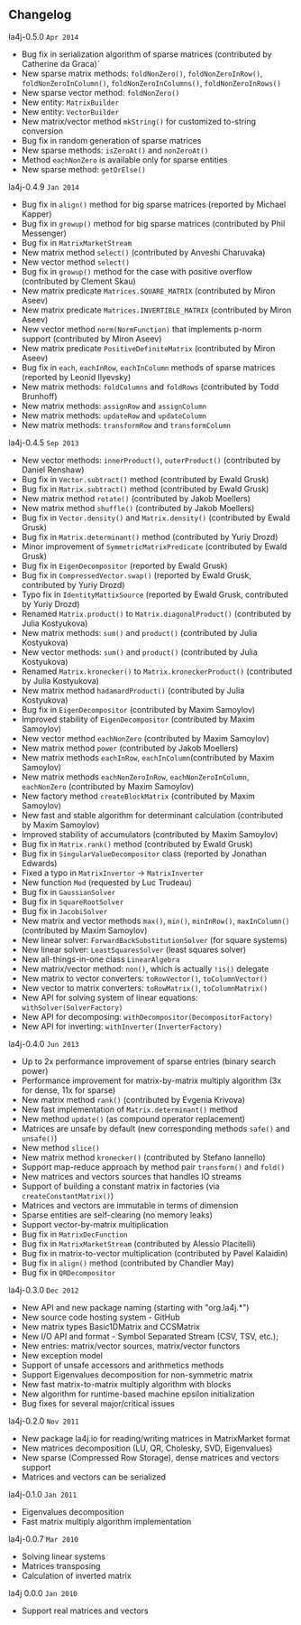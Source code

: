 Changelog
---------
la4j-0.5.0 `Apr 2014`
 * Bug fix in serialization algorithm of sparse matrices (contributed by Catherine da Graca)`
 * New sparse matrix methods: `foldNonZero()`, `foldNonZeroInRow()`, `foldNonZeroInColumn()`, `foldNonZeroInColumns()`, `foldNonZeroInRows()`
 * New sparse vector method: `foldNonZero()`
 * New entity: `MatrixBuilder`
 * New entity: `VectorBuilder`
 * New matrix/vector method `mkString()` for customized to-string conversion
 * Bug fix in random generation of sparse matrices
 * New sparse methods: `isZeroAt()` and `nonZeroAt()`
 * Method `eachNonZero` is available only for sparse entities
 * New sparse method: `getOrElse()`

la4j-0.4.9 `Jan 2014`
 * Bug fix in `align()` method for big sparse matrices (reported by Michael Kapper)
 * Bug fix in `growup()` method for big sparse matrices (contributed by Phil Messenger)
 * Bug fix in `MatrixMarketStream`
 * New matrix method `select()` (contributed by Anveshi Charuvaka)
 * New vector method `select()`
 * Bug fix in `growup()` method for the case with positive overflow (contributed by Clement Skau)
 * New matrix predicate `Matrices.SQUARE_MATRIX` (contributed by Miron Aseev)
 * New matrix predicate `Matrices.INVERTIBLE_MATRIX` (contributed by Miron Aseev)
 * New vector method `norm(NormFunction)` that implements p-norm support (contributed by Miron Aseev)
 * New matrix predicate `PositiveDefiniteMatrix` (contributed by Miron Aseev)
 * Bug fix in `each`, `eachInRow`, `eachInColumn` methods of sparse matrices (reported by Leonid Ilyevsky)
 * New matrix methods: `foldColumns` and `foldRows` (contributed by Todd Brunhoff)
 * New matrix methods: `assignRow` and `assignColumn`
 * New matrix methods: `updateRow` and `updateColumn`
 * New matrix methods: `transformRow` and `transformColumn`

la4j-0.4.5 `Sep 2013`
 * New vector methods: `innerProduct()`, `outerProduct()` (contributed by Daniel Renshaw)
 * Bug fix in `Vector.subtract()` method (contributed by Ewald Grusk)
 * Bug fix in `Matrix.subtract()` method (contributed by Ewald Grusk)
 * New matrix method `rotate()` (contributed by Jakob Moellers)
 * New matrix method `shuffle()` (contributed by Jakob Moellers)
 * Bug fix in `Vector.density()` and `Matrix.density()` (contributed by Ewald Grusk)
 * Bug fix in `Matrix.determinant()` method (contributed by Yuriy Drozd)
 * Minor improvement of `SymmetricMatrixPredicate` (contributed by Ewald Grusk)
 * Bug fix in `EigenDecompositor` (reported by Ewald Grusk)
 * Bug fix in `CompressedVector.swap()` (reported by Ewald Grusk, contributed by Yuriy Drozd)
 * Typo fix in `IdentityMattixSource` (reported by Ewald Grusk, contributed by Yuriy Drozd)
 * Renamed `Matrix.product()` to `Matrix.diagonalProduct()` (contributed by Julia Kostyukova)
 * New matrix methods: `sum()` and `product()` (contributed by Julia Kostyukova)
 * New vector methods: `sum()` and `product()` (contributed by Julia Kostyukova)
 * Renamed `Matrix.kronecker()` to `Matrix.kroneckerProduct()` (contributed by Julia Kostyukova)
 * New matrix method `hadamardProduct()` (contributed by Julia Kostyukova)
 * Bug fix in `EigenDecompositor` (contributed by Maxim Samoylov)
 * Improved stability of `EigenDecompositor` (contributed by Maxim Samoylov)
 * New vector method `eachNonZero` (contributed by Maxim Samoylov)
 * New matrix method `power` (contributed by Jakob Moellers)
 * New matrix methods `eachInRow`, `eachInColumn`(contributed by Maxim Samoylov)
 * New matrix methods `eachNonZeroInRow`, `eachNonZeroInColumn`, `eachNonZero` (contributed by Maxim Samoylov)
 * New factory method `createBlockMatrix` (contributed by Maxim Samoylov)
 * New fast and stable algorithm for determinant calculation (contributed by Maxim Samoylov)
 * Improved stability of accumulators (contributed by Maxim Samoylov)
 * Bug fix in `Matrix.rank()` method (contributed by Ewald Grusk)
 * Bug fix in `SingularValueDecompositor` class (reported by Jonathan Edwards)
 * Fixed a typo in `MatrixInvertor` -> `MatrixInverter`
 * New function `Mod` (requested by Luc Trudeau)
 * Bug fix in `GaussianSolver`
 * Bug fix in `SquareRootSolver`
 * Bug fix in `JacobiSolver`
 * New matrix and vector methods `max()`, `min()`, `minInRow()`, `maxInColumn()` (contributed by Maxim Samoylov)
 * New linear solver: `ForwardBackSubstitutionSolver` (for square systems)
 * New linear solver: `LeastSquaresSolver` (least squares solver)
 * New all-things-in-one class `LinearAlgebra`
 * New matrix/vector method: `non()`, which is actually `!is()` delegate
 * New matrix to vector converters: `toRowVector()`, `toColumnVector()`
 * New vector to matrix converters: `toRowMatrix()`, `toColumnMatrix()`
 * New API for solving system of linear equations: `withSolver(SolverFactory)`
 * New API for decomposing: `withDecompositor(DecompositorFactory)`
 * New API for inverting: `withInverter(InverterFactory)`

la4j-0.4.0 `Jun 2013`
 * Up to 2x performance improvement of sparse entries (binary search power)
 * Performance improvement for matrix-by-matrix multiply algorithm (3x for dense, 11x for sparse)
 * New matrix method `rank()` (contributed by Evgenia Krivova)
 * New fast implementation of `Matrix.determinant()` method
 * New method `update()` (as compound operator replacement)
 * Matrices are unsafe by default (new corresponding methods `safe()` and `unsafe()`)
 * New method `slice()`
 * New matrix method `kronecker()` (contributed by Stefano Iannello)
 * Support map-reduce approach by method pair `transform()` and `fold()`
 * New matrices and vectors sources that handles IO streams
 * Support of building a constant matrix in factories (via `createConstantMatrix()`)
 * Matrices and vectors are immutable in terms of dimension
 * Sparse entities are self-clearing (no memory leaks)
 * Support vector-by-matrix multiplication
 * Bug fix in `MatrixDecFunction`
 * Bug fix in `MatrixMarketStream` (contributed by Alessio Placitelli)
 * Bug fix in matrix-to-vector multiplication (contributed by Pavel Kalaidin)
 * Bug fix in `align()` method (contributed by Chandler May)
 * Bug fix in `QRDecompositor`
 
la4j-0.3.0 `Dec 2012`
 * New API and new package naming (starting with "org.la4j.*")
 * New source code hosting system - GitHub
 * New matrix types Basic1DMatrix and CCSMatrix
 * New I/O API and format - Symbol Separated Stream (CSV, TSV, etc.);
 * New entries: matrix/vector sources, matrix/vector functors
 * New exception model
 * Support of unsafe accessors and arithmetics methods
 * Support Eigenvalues decomposition for non-symmetric matrix
 * New fast matrix-to-matrix multiply algorithm with blocks
 * New algorithm for runtime-based machine epsilon initialization
 * Bug fixes for several major/critical issues
 
la4j-0.2.0 `Nov 2011`
 * New package la4j.io for reading/writing matrices in MatrixMarket format
 * New matrices decomposition (LU, QR, Cholesky, SVD, Eigenvalues)
 * New sparse (Compressed Row Storage), dense matrices and vectors support
 * Matrices and vectors can be serialized
 
la4j-0.1.0 `Jan 2011`
 * Eigenvalues decomposition
 * Fast matrix multiply algorithm implementation
 
la4j-0.0.7 `Mar 2010`
 * Solving linear systems
 * Matrices transposing
 * Calculation of inverted matrix
 
la4j 0.0.0 `Jan 2010`
 * Support real matrices and vectors
